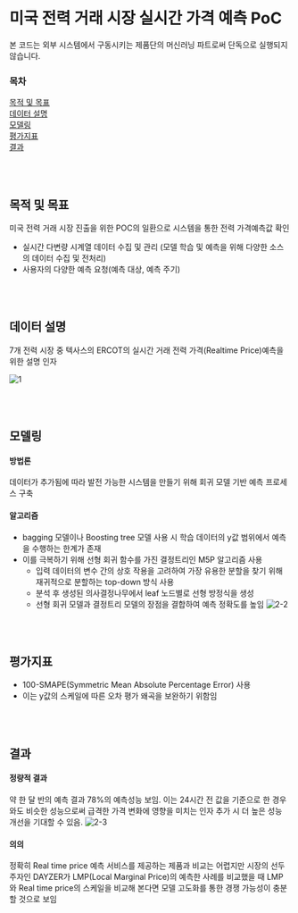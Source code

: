 # 미국 전력 거래 시장 실시간 가격 예측 PoC 
본 코드는 외부 시스템에서 구동시키는 제품단의 머신러닝 파트로써 단독으로 실행되지 않습니다.

### 목차
[목적 및 목표](#목적-및-목표) <br>
[데이터 설명](#데이터-설명) <br>
[모델링](#모델링) <br>
[평가지표](#평가지표) <br>
[결과](#결과) <br>

<br>
<br>


## 목적 및 목표
미국 전력 거래 시장 진출을 위한 POC의 일환으로 시스템을 통한 전력 가격예측값 확인

- 실시간 다변량 시계열 데이터 수집 및 관리 (모델 학습 및 예측을 위해 다양한 소스의 데이터 수집 및 전처리)
- 사용자의 다양한 예측 요청(예측 대상, 예측 주기)

<br>
<br>

## 데이터 설명
7개 전력 시장 중 텍사스의 ERCOT의 실시간 거래 전력 가격(Realtime Price)예측을 위한 설명 인자

![1](https://user-images.githubusercontent.com/30097727/227439957-08a65991-8ec1-40ea-9cd3-2eec0171fd87.png)

<br>
<br>

## 모델링

#### 방법론
데이터가 추가됨에 따라 발전 가능한 시스템을 만들기 위해 회귀 모델 기반 예측 프로세스 구축

#### 알고리즘
- bagging 모델이나 Boosting tree 모델 사용 시 학습 데이터의 y값 범위에서 예측을 수행하는 한계가 존재
- 이를 극복하기 위해 선형 회귀 함수를 가진 결정트리인  M5P 알고리즘 사용
  - 입력 데이터의 변수 간의 상호 작용을 고려하여 가장 유용한 분할을 찾기 위해 재귀적으로 분할하는 top-down 방식 사용
  - 분석 후 생성된 의사결정나무에서 leaf 노드별로 선형 방정식을 생성
  - 선형 회귀 모델과 결정트리 모델의 장점을 결합하여 예측 정확도를 높임
  ![2-2](https://user-images.githubusercontent.com/30097727/227441124-e9a6003a-e953-4629-ad44-c4b7957ec905.png)


<br>
<br>

## 평가지표
- 100-SMAPE(Symmetric Mean Absolute Percentage Error) 사용
- 이는 y값의 스케일에 따른 오차 평가 왜곡을 보완하기 위함임


<br>
<br>

## 결과
#### 정량적 결과
약 한 달 반의 예측 결과 78%의 예측성능 보임. 이는 24시간 전 값을 기준으로 한 경우와도 비슷한 성능으로써 급격한 가격 변화에 영향을 미치는 인자 추가 시 더 높은 성능 개선을 기대할 수 있음.
![2-3](https://user-images.githubusercontent.com/30097727/227441298-a39d2063-0a0d-4910-a3d8-6972d994d9e9.png)


#### 의의
정확히 Real time price 예측 서비스를 제공하는 제품과 비교는 어렵지만 시장의 선두 주자인 DAYZER가 LMP(Local Marginal Price)의 예측한 사례를 비교했을 때 LMP와 Real time price의 스케일을 비교해 본다면 모델 고도화를 통한 경쟁 가능성이 충분할 것으로 보임 
